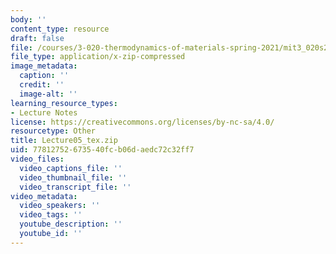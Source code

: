 ```yaml
---
body: ''
content_type: resource
draft: false
file: /courses/3-020-thermodynamics-of-materials-spring-2021/mit3_020s21_lecture05_tex.zip
file_type: application/x-zip-compressed
image_metadata:
  caption: ''
  credit: ''
  image-alt: ''
learning_resource_types:
- Lecture Notes
license: https://creativecommons.org/licenses/by-nc-sa/4.0/
resourcetype: Other
title: Lecture05_tex.zip
uid: 77812752-6735-40fc-b06d-aedc72c32ff7
video_files:
  video_captions_file: ''
  video_thumbnail_file: ''
  video_transcript_file: ''
video_metadata:
  video_speakers: ''
  video_tags: ''
  youtube_description: ''
  youtube_id: ''
---
```

